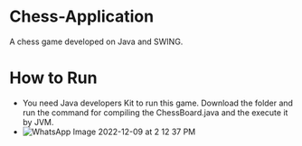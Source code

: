 # Chess-Application
A chess game developed on Java and SWING.
# How to Run
* You need Java developers Kit to run this game. Download the folder and run the command for compiling the ChessBoard.java and the execute it by JVM.
* ![WhatsApp Image 2022-12-09 at 2 12 37 PM](https://user-images.githubusercontent.com/98727831/206661156-ec6c8e8f-f769-4e3b-97dc-c681361f687b.jpeg)
